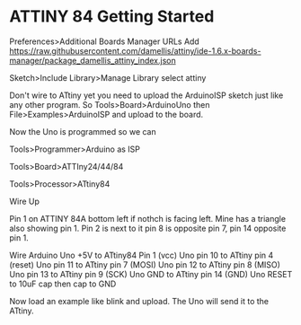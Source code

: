 ATTINY 84 Getting Started
=========================

Preferences>Additional Boards Manager URLs
Add
https://raw.githubusercontent.com/damellis/attiny/ide-1.6.x-boards-manager/package_damellis_attiny_index.json


Sketch>Include Library>Manage Library select attiny

Don't wire to ATtiny yet you need to upload the ArduinoISP sketch just like any
other program. So Tools>Board>ArduinoUno then File>Examples>ArduinoISP and
upload to the board.

Now the Uno is programmed so we can

Tools>Programmer>Arduino as ISP

Tools>Board>ATTIny24/44/84

Tools>Processor>ATtiny84

Wire Up

Pin 1 on ATTINY 84A bottom left if nothch is facing left. Mine has a triangle
also showing pin 1. Pin 2 is next to it pin 8 is opposite pin 7, pin 14
opposite pin 1.

Wire Arduino Uno +5V to ATtiny84 Pin 1 (vcc)
Uno pin 10 to ATtiny pin 4 (reset)
Uno pin 11 to ATtiny pin 7 (MOSI)
Uno pin 12 to ATtiny pin 8 (MISO)
Uno pin 13 to ATtiny pin 9 (SCK)
Uno GND to ATtiny pin 14 (GND)
Uno RESET to 10uF cap then cap to GND

Now load an example like blink and upload. The Uno will send it to the ATtiny.


